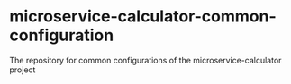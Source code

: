 # microservice-calculator-common-configuration
The repository for common configurations of the microservice-calculator project
